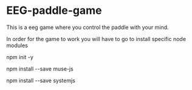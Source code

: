 # EEG-paddle-game
This is a eeg game where you control the paddle with your mind.


In order for the game to work you will have to go to install specific node modules 

npm init -y

npm install --save muse-js

npm install --save systemjs


